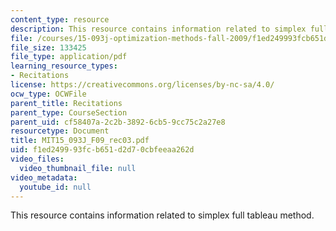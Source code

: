 ```yaml
---
content_type: resource
description: This resource contains information related to simplex full tableau method.
file: /courses/15-093j-optimization-methods-fall-2009/f1ed249993fcb651d2d70cbfeeaa262d_MIT15_093J_F09_rec03.pdf
file_size: 133425
file_type: application/pdf
learning_resource_types:
- Recitations
license: https://creativecommons.org/licenses/by-nc-sa/4.0/
ocw_type: OCWFile
parent_title: Recitations
parent_type: CourseSection
parent_uid: cf58407a-2c2b-3892-6cb5-9cc75c2a27e8
resourcetype: Document
title: MIT15_093J_F09_rec03.pdf
uid: f1ed2499-93fc-b651-d2d7-0cbfeeaa262d
video_files:
  video_thumbnail_file: null
video_metadata:
  youtube_id: null
---
```

This resource contains information related to simplex full tableau method.